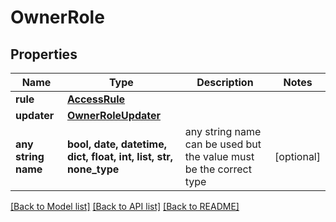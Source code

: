 # OwnerRole


## Properties
Name | Type | Description | Notes
------------ | ------------- | ------------- | -------------
**rule** | [**AccessRule**](AccessRule.md) |  | 
**updater** | [**OwnerRoleUpdater**](OwnerRoleUpdater.md) |  | 
**any string name** | **bool, date, datetime, dict, float, int, list, str, none_type** | any string name can be used but the value must be the correct type | [optional]

[[Back to Model list]](../README.md#documentation-for-models) [[Back to API list]](../README.md#documentation-for-api-endpoints) [[Back to README]](../README.md)


